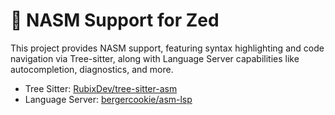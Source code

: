 # 🔨 NASM Support for Zed

This project provides NASM support, featuring syntax highlighting and code navigation via Tree-sitter, along with Language Server capabilities like autocompletion, diagnostics, and more.

- Tree Sitter: [RubixDev/tree-sitter-asm](https://github.com/RubixDev/tree-sitter-asm)
- Language Server: [bergercookie/asm-lsp](https://github.com/bergercookie/asm-lsp)
